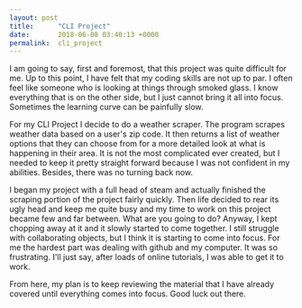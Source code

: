 ```yaml
---
layout: post
title:      "CLI Project"
date:       2018-06-08 03:40:13 +0000
permalink:  cli_project
---
```



I am going to say, first and foremost, that this project was quite difficult for me. Up to this point,  I have felt that my coding skills are not up to par. I often feel like someone who is looking at things through smoked glass. I know everything that is on the other side, but I just cannot bring it all into focus. Sometimes the learning curve can be painfully slow. 

For my CLI Project I decide to do a weather scraper. The program scrapes weather data based on a user's zip code. It then returns a list of weather options that they can choose from for a more detailed look at what is happening in their area. It is not the most complicated ever created, but I needed to keep it pretty straight forward because I was not confident in my abilities. Besides, there was no turning back now. 

I began my project with a full head of steam and actually finished the scraping portion of the project fairly quickly. Then life decided to rear its ugly head and keep me quite busy and my time to work on this project became few and far between. What are you going to do? Anyway, I kept chopping away at it and it slowly started to come together. I still struggle with collaborating objects, but I think it is starting to come into focus. For me the hardest part was dealing with github and my computer. It was so frustrating. I'll just say, after loads of online tutorials, I was able to get it to work.

From here, my plan is to keep reviewing the material that I have already covered until everything comes into focus. Good luck out there.
